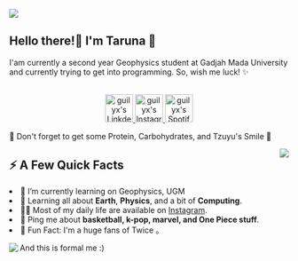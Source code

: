 ![](https://visitor-badge.glitch.me/badge?page_id=tarunawh.tarunawh)
<h2>Hello there!👋 I'm Taruna 🍉 </a></h2>
<p> I'am currently a second year Geophysics student at Gadjah Mada University and currently trying to get into programming. So, wish me luck! ✨
  
<p align="center">
<br/>
</a>
<a href="https://www.linkedin.com/in/taruna-wicaksono-harsetya-78b48123b/">
  <img alt="guilyx's LinkdeIN" width="50px" src="https://user-images.githubusercontent.com/43545812/144035037-0f415fc7-9f96-4517-a370-ccc6e78a714b.png" />
</a>
<a href="https://www.instagram.com/taruna.wh/">
  <img alt="guilyx's Instagram" width="50px" src="https://user-images.githubusercontent.com/43545812/144035088-0dfb165f-8fe0-4d13-896c-876c29d2b128.png" />
</a>
<a href="https://open.spotify.com/user/31h5cptc4yhrbbxhbqtcini3qpjy?si=c8366ad7079a4e0c">
  <img alt="guilyx's Spotify" width="50px" src="https://user-images.githubusercontent.com/43545812/144035120-1ad5169b-91c7-4078-bef9-6a82c733f373.png" />
</a>
<br>

<p>🌻 Don't forget to get some Protein, Carbohydrates, and Tzuyu's Smile 🌻</p>
<img align="right" src="https://c.tenor.com/Kgi9jb0ldEcAAAAd/twice-tzuyu.gif"/>
<h2>⚡️ A Few Quick Facts</h2>
<li>🔭 I’m currently learning on Geophysics, UGM
<li>🧐 Learning all about <strong>Earth</strong>, <strong>Physics</strong>, and a bit of <strong>Computing</strong>.</li>
<li>👨‍💻 Most of my daily life are available on <a href="https://www.instagram.com/taruna.wh/">Instagram</a>.</li>
<li>💬 Ping me about <strong>basketball, k-pop, marvel, and One Piece stuff</strong>.</li>
<li>🎉 Fun Fact: I'm a huge fans of Twice 。</li>

And this is formal me :)
<img align="left" src="https://user-images.githubusercontent.com/103823173/185932629-f507e38d-0ec7-469a-9216-3916c19a7fc1.JPG"/>





 
